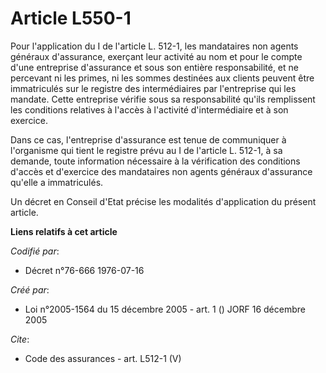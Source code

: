 # Article L550-1

Pour l'application du I de l'article L. 512-1, les mandataires non agents généraux d'assurance, exerçant leur activité au nom
et pour le compte d'une entreprise d'assurance et sous son entière responsabilité, et ne percevant ni les primes, ni les
sommes destinées aux clients peuvent être immatriculés sur le registre des intermédiaires par l'entreprise qui les mandate.
Cette entreprise vérifie sous sa responsabilité qu'ils remplissent les conditions relatives à l'accès à l'activité
d'intermédiaire et à son exercice.

Dans ce cas, l'entreprise d'assurance est tenue de communiquer à l'organisme qui tient le registre prévu au I de l'article L.
512-1, à sa demande, toute information nécessaire à la vérification des conditions d'accès et d'exercice des mandataires non
agents généraux d'assurance qu'elle a immatriculés.

Un décret en Conseil d'Etat précise les modalités d'application du présent article.

**Liens relatifs à cet article**

_Codifié par_:

  - Décret n°76-666 1976-07-16

_Créé par_:

  - Loi n°2005-1564 du 15 décembre 2005 - art. 1 () JORF 16 décembre 2005

_Cite_:

  - Code des assurances - art. L512-1 (V)
